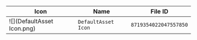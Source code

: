 | Icon | Name | File ID |
| ---  | ---  | ---     |
| ![](DefaultAsset Icon.png) | `DefaultAsset Icon` | `8719354022047557850` |
